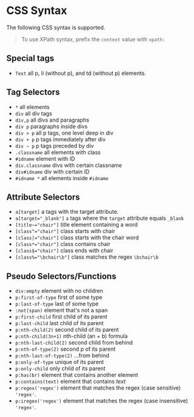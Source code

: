 # CSS Syntax
The following CSS syntax is supported.

> To use XPath syntax, prefix the `context` value with `xpath:`

## Special tags
- `Text` all p, li (without p), and td (without p) elements. 

## Tag Selectors
- `*` all elements
- `div` all div tags
- `div,p` all divs and paragraphs
- `div p` paragraphs inside divs
- `div > p` all p tags, one level deep in div
- `div + p` p tags immediately after div
- `div ~ p` p tags preceded by div
- `.classname` all elements with class
- `#idname` element with ID
- `div.classname` divs with certain classname
- `div#idname` div with certain ID
- `#idname *` all elements inside `#idname`

## Attribute Selectors
- `a[target]` a tags with the target attribute.
- `a[target="_blank"]` `a` tags where the `target` attribute equals `_blank`
- `[title~="chair"]` title element containing a word
- `[class^="chair"]` class starts with chair
- `[class|="chair"]` class starts with the chair word
- `[class*="chair"]` class contains chair
- `[class$="chair"]` class ends with chair
- `[class%="\bchair\b"]` class matches the regex `\bchair\b`

## Pseudo Selectors/Functions
- `div:empty` element with no children
- `p:first-of-type` first of some type
- `p:last-of-type` last of some type
- `:not(span)` element that's not a span
- `p:first-child` first child of its parent
- `p:last-child` last child of its parent
- `p:nth-child(2)` second child of its parent
- `p:nth-child(3n+1)` nth-child (an + b) formula
- `p:nth-last-child(2)` second child from behind
- `p:nth-of-type(2)` second p of its parent
- `p:nth-last-of-type(2)` ...from behind
- `p:only-of-type` unique of its parent
- `p:only-child` only child of its parent
-  `p:has(br)` element that contains another element
-  `p:contains(text)` element that contains *text*
-  `p:regex('regex')` element that matches the regex (case sensitive) `'regex'`.
-  `p:iregex('regex')` element that matches the regex (case insensitive) `'regex'`.





